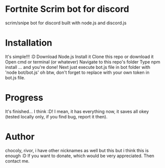 # Fortnite Scrim bot for discord
scrim/snipe bot for discord built with node.js and discord.js

# Installation
It's simple!!! :D
 Download Node.js
 Install it
 Clone this repo or download it
 Open cmd or terminal (or whatever)
 Navigate to this repo's folder
 Type npm install
 ... and you're done! Next just execute bot.js file in bot folder with 'node bot/bot.js' oh btw, don't forget to replace with your own token in bot.js file.

# Progress
It's finished... I think :D! I mean, it has everything now, it saves all okey (tested locally only, if you find bug, report it then).

# Author
chocoly, rivor, i have other nicknames as well but this but i think this is enough :D
If you want to donate, which would be very appreciated. Then contact me.